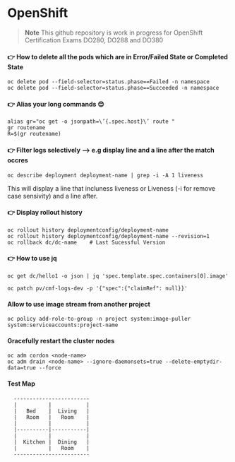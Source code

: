 # OpenShift

>**Note**
>This github repository is work in progress for OpenShift Certification Exams DO280, DO288 and DO380


#### 👉 How to delete all the pods which are in Error/Failed State or Completed State 
    oc delete pod --field-selector=status.phase==Failed -n namespace
    oc delete pod --field-selector=status.phase==Succeeded -n namespace

#### 👉 Alias your long commands 😊 
    alias gr="oc get -o jsonpath=\’{.spec.host}\’ route " 
    gr routename
    R=$(gr routename)

#### 👉 Filter logs selectively --> e.g display line and a line after the match occres
    oc describe deployment deployment-name | grep -i -A 1 liveness

This will display a line that incluness liveness or Liveness (-i for remove case sensivity) and a line after.

#### 👉 Display rollout history
    oc rollout history deploymentconfig/deployment-name
    oc rollout history deploymentconfig/deployment-name --revision=1
    oc rollback dc/dc-name    # Last Sucessful Version

#### 👉 How to use jq
    oc get dc/hello1 -o json | jq 'spec.template.spec.containers[0].image'

    oc patch pv/cmf-logs-dev -p '{"spec":{"claimRef": null}}'

#### Allow to use image stream from another project
    oc policy add-role-to-group -n project system:image-puller system:serviceaccounts:project-name
    
#### Gracefully restart the cluster nodes
    oc adm cordon <node-name>
    oc adm drain <node-name> --ignore-daemonsets=true --delete-emptydir-data=true --force
#### Test Map
      ------------------------
      |          |           |
      |   Bed    |  Living   |
      |   Room   |   Room    |
      |          |           |
      |----------|-----------|
      |          |           |
      |  Kitchen |  Dining   |
      |          |   Room    |
      ------------------------

